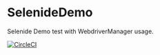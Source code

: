 # SelenideDemo
Selenide Demo test with WebdriverManager usage.


[![CircleCI](https://circleci.com/gh/zaleg/SelenideDemo/tree/master.svg?style=svg)](https://circleci.com/gh/zaleg/SelenideDemo/tree/master)
